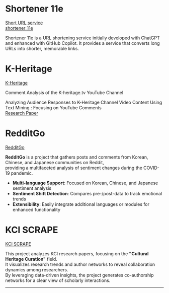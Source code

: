 # Shortener 11e
[Short URL service](https://11e.kr)<br/>
[shortener_11e](https://github.com/tsarkr/shortener_11e)

Shortener 11e is a URL shortening service initially developed with ChatGPT and enhanced with GitHub Copilot.
It provides a service that converts long URLs into shorter, memorable links.


# K-Heritage
[K-Heritage](https://github.com/tsarkr/k-heritage)

Comment Analysis of the K-heritage.tv YouTube Channel

Analyzing Audience Responses to K-Heritage Channel Video Content Using Text Mining : Focusing on YouTube Comments  
[Research Paper](https://gyungmin.tsar.kr/%ED%85%8D%EC%8A%A4%ED%8A%B8%EB%A7%88%EC%9D%B4%EB%8B%9D%EC%9D%84%20%EC%9D%B4%EC%9A%A9%ED%95%9C%20%EA%B5%AD%EA%B0%80%EC%9C%A0%EC%82%B0%EC%B1%84%EB%84%90%20%EC%98%81%EC%83%81%EC%BD%98%ED%85%90%EC%B8%A0%20%EC%88%98%EC%9A%A9%EC%9E%90%20%EB%B0%98%EC%9D%91%20%EB%B6%84%EC%84%9D.pdf)


# RedditGo
[RedditGo](https://github.com/tsarkr/redditgo)

**RedditGo** is a project that gathers posts and comments from Korean, Chinese, and Japanese communities on Reddit,  
providing a multifaceted analysis of sentiment changes during the COVID-19 pandemic.

- **Multi-language Support**: Focused on Korean, Chinese, and Japanese sentiment analysis
- **Sentiment Shift Detection**: Compares pre-/post-data to track emotional trends
- **Extensibility**: Easily integrate additional languages or modules for enhanced functionality


# KCI SCRAPE
[KCI SCRAPE](https://github.com/tsarkr/kci_scrape)

This project analyzes KCI research papers, focusing on the **"Cultural Heritage Curation"** field.  
It visualizes research trends and author networks to reveal collaboration dynamics among researchers.  
By leveraging data-driven insights, the project generates co-authorship networks for a clear view of scholarly interactions.

---
